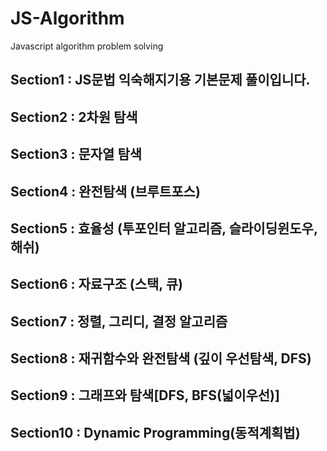 # JS-Algorithm

Javascript algorithm problem solving

## Section1 : JS문법 익숙해지기용 기본문제 풀이입니다.

## Section2 : 2차원 탐색

## Section3 : 문자열 탐색

## Section4 : 완전탐색 (브루트포스)

## Section5 : 효율성 (투포인터 알고리즘, 슬라이딩윈도우, 해쉬)

## Section6 : 자료구조 (스택, 큐)

## Section7 : 정렬, 그리디, 결정 알고리즘

## Section8 : 재귀함수와 완전탐색 (깊이 우선탐색, DFS)

## Section9 : 그래프와 탐색[DFS, BFS(넓이우선)]

## Section10 : Dynamic Programming(동적계획법)

